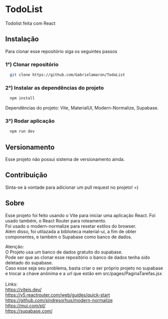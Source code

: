 # TodoList
Todolist feita com React
## Instalação
Para clonar esse repositório siga os seguintes passos 
### 1°) Clonar repositório
```bash
  git clone https://github.com/Gabrielamaron/TodoList
```
### 2°) Instalar as dependências do projeto
```bash
  npm install
```
Dependências do projeto: Vite, MaterialUI, Modern-Normalize, Supabase.

### 3°) Rodar aplicação
```bash
  npm run dev
```

## Versionamento
Esse projeto não possui sistema de versionamento ainda.

## Contribuição
Sinta-se à vontade para adicionar um pull request no projeto! =)

## Sobre
Esse projeto foi feito usando o Vite para iniciar uma aplicação React. 
Foi usado também, o React Router para roteamento.
<br>
Foi usado o modern-normalize para resetar estilos do browser. 
<br>
Além disso, foi utilazada a biblioteca material-ui, a fim de obter componentes, e também
o Supabase como banco de dados. 
 
Atenção:
<br>
O Projeto usa um banco de dados gratuito do supabase. 
<br>
Pode ser que ao clonar esse
repositório o banco de dados tenha sido deletado do supabase. 
<br>
Caso esse seja seu problema, 
basta criar o ser próprio projeto no supabase e trocar a chave anônima e a url que estão 
em src/pages/PaginaTarefas.jsx
<br>
<br>
Links:
<br>
https://vitejs.dev/
<br>
https://v5.reactrouter.com/web/guides/quick-start
<br>
https://github.com/sindresorhus/modern-normalize
<br>
https://mui.com/pt/
<br>
https://supabase.com/
<br>
